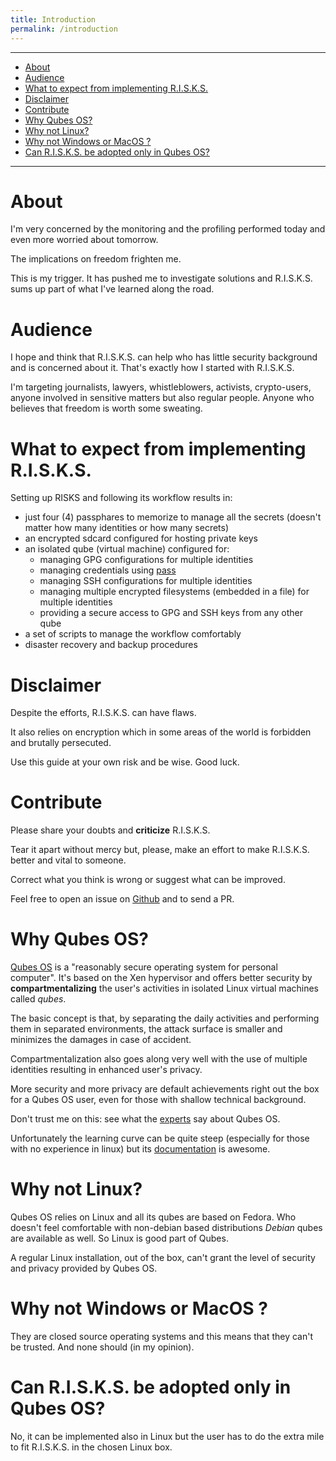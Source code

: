 ```yaml
---
title: Introduction
permalink: /introduction
---
```


---

- [About](#about)
- [Audience](#audience)
- [What to expect from implementing R.I.S.K.S.](#what-to-expect-from-implementing-risks)
- [Disclaimer](#disclaimer)
- [Contribute](#contribute)
- [Why Qubes OS?](#why-qubes-os)
- [Why not Linux?](#why-not-linux)
- [Why not Windows or MacOS ?](#why-not-windows-or-macos-)
- [Can R.I.S.K.S. be adopted only in Qubes OS?](#can-risks-be-adopted-only-in-qubes-os)

---

# About

I'm very concerned by the monitoring and the profiling performed today and even more worried about tomorrow.

The implications on freedom frighten me.

This is my trigger. It has pushed me to investigate solutions and R.I.S.K.S. sums up part of what I've learned along the road.

# Audience

I hope and think that R.I.S.K.S. can help who has little security background and is concerned about it. That's exactly how I started with R.I.S.K.S.

I'm targeting journalists, lawyers, whistleblowers, activists, crypto-users, anyone involved in sensitive matters but also regular people. Anyone who believes that freedom is worth some sweating.

# What to expect from implementing R.I.S.K.S.

Setting up RISKS and following its workflow results in:

* just four (4) passphares to memorize to manage all the secrets (doesn't matter how many identities or how many secrets)
* an encrypted sdcard configured for hosting private keys
* an isolated qube (virtual machine) configured for:
    * managing GPG configurations for multiple identities
    * managing credentials using [pass](https://www.passwordstore.org/)
    * managing SSH configurations for multiple identities
    * managing multiple encrypted filesystems (embedded in a file) for multiple identities
    * providing a secure access to GPG and SSH keys from any other qube
* a set of scripts to manage the workflow comfortably
* disaster recovery and backup procedures

# Disclaimer

Despite the efforts, R.I.S.K.S. can have flaws.

It also relies on encryption which in some areas of the world is forbidden and brutally persecuted.

Use this guide at your own risk and be wise. Good luck.

# Contribute

Please share your doubts and **criticize** R.I.S.K.S.

Tear it apart without mercy but, please, make an effort to make R.I.S.K.S. better and vital to someone.

Correct what you think is wrong or suggest what can be improved.

Feel free to open an issue on [Github](https://github.com/19hundreds/password-management-workflow/issues) and to send a PR.

# Why Qubes OS?

[Qubes OS](https://www.qubes-os.org/) is a "reasonably secure operating system for personal computer". It's based on the Xen hypervisor and offers better security by **compartmentalizing** the user's activities in isolated Linux virtual machines called _qubes_.

The basic concept is that, by separating the daily activities and performing them in separated environments, the attack surface is smaller and minimizes the damages in case of accident.

Compartmentalization also goes along very well with the use of multiple identities resulting in enhanced user's privacy.

More security and more privacy are default achievements right out the box for a Qubes OS user, even for those with shallow technical background.

Don't trust me on this: see what the [experts](https://www.qubes-os.org/experts/) say about Qubes OS.

Unfortunately the learning curve can be quite steep (especially for those with no experience in linux) but its [documentation](https://www.qubes-os.org/doc/) is awesome.

# Why not Linux?

Qubes OS relies on Linux and all its qubes are based on Fedora. Who doesn't feel comfortable with non-debian based distributions _Debian_ qubes are available as well. So Linux is good part of Qubes.

A regular Linux installation, out of the box, can't grant the level of security and privacy provided by Qubes OS.

# Why not Windows or MacOS ?

They are closed source operating systems and this means that they can't be trusted. And none should (in my opinion).

# Can R.I.S.K.S. be adopted only in Qubes OS?

No, it can be implemented also in Linux but the user has to do the extra mile to fit R.I.S.K.S. in the chosen Linux box.